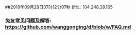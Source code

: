 ##2018年09月28日07时12分07秒 新址: 104.248.39.165
### 兔友常见问题及解答: https://github.com/wanggonging/d/blob/w/FAQ.md
